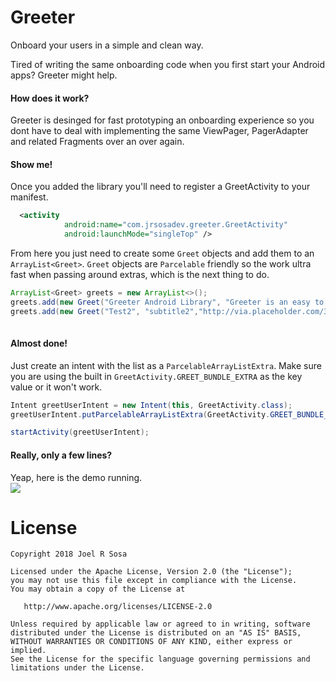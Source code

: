 # Greeter
Onboard your users in a simple and clean way. 

Tired of writing the same onboarding code when you first start your Android apps? Greeter might help. 

#### How does it work?  

Greeter is desinged for fast prototyping an onboarding experience so you dont have to deal with implementing the same ViewPager, PagerAdapter and related Fragments over an over again.  

#### Show me!  

Once you added the library you'll need to register a GreetActivity to your manifest.  

```xml  
  <activity
            android:name="com.jrsosadev.greeter.GreetActivity"
            android:launchMode="singleTop" />  
```  

From here you just need to create some `Greet` objects and add them to an `ArrayList<Greet>`. `Greet` objects are `Parcelable` friendly so the work ultra fast when passing around extras, which is the next thing to do.  

```java  
ArrayList<Greet> greets = new ArrayList<>();
greets.add(new Greet("Greeter Android Library", "Greeter is an easy to use onboarding library. Tired of writing the same initial onboarding experience? No more! ","https://images.pexels.com/photos/33684/astronaut-spacewalk-iss-tools.jpg?auto=compress&cs=tinysrgb&dpr=2&h=750&w=1260"));
greets.add(new Greet("Test2", "subtitle2","http://via.placeholder.com/350x150"));
        
```  

#### Almost done! 
Just create an intent with  the list as a `ParcelableArrayListExtra`. Make sure you are using the built in `GreetActivity.GREET_BUNDLE_EXTRA` as the key value or it won't work. 
```java
Intent greetUserIntent = new Intent(this, GreetActivity.class);
greetUserIntent.putParcelableArrayListExtra(GreetActivity.GREET_BUNDLE_EXTRA, greets);

startActivity(greetUserIntent);  				
```  

#### Really, only a few lines?  
Yeap, here is the demo running.   
<img src="https://github.com/jrsosadev/Greeter/blob/master/greeterdemo/screenshot.png"   />



License
=======

    Copyright 2018 Joel R Sosa

    Licensed under the Apache License, Version 2.0 (the "License");
    you may not use this file except in compliance with the License.
    You may obtain a copy of the License at

       http://www.apache.org/licenses/LICENSE-2.0

    Unless required by applicable law or agreed to in writing, software
    distributed under the License is distributed on an "AS IS" BASIS,
    WITHOUT WARRANTIES OR CONDITIONS OF ANY KIND, either express or implied.
    See the License for the specific language governing permissions and
    limitations under the License.
